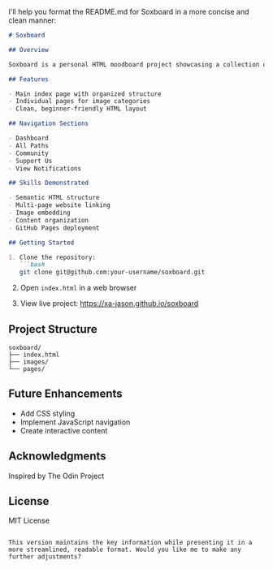 I'll help you format the README.md for Soxboard in a more concise and clean manner:

```markdown
# Soxboard

## Overview

Soxboard is a personal HTML moodboard project showcasing a collection of images and interests. Built as part of [The Odin Project](https://www.theodinproject.com/) curriculum, this project demonstrates foundational web development skills.

## Features

- Main index page with organized structure
- Individual pages for image categories
- Clean, beginner-friendly HTML layout

## Navigation Sections

- Dashboard
- All Paths
- Community
- Support Us
- View Notifications

## Skills Demonstrated

- Semantic HTML structure
- Multi-page website linking
- Image embedding
- Content organization
- GitHub Pages deployment

## Getting Started

1. Clone the repository:
   ```bash
   git clone git@github.com:your-username/soxboard.git
   ```

2. Open `index.html` in a web browser

3. View live project: https://xa-jason.github.io/soxboard

## Project Structure

```
soxboard/
├── index.html
├── images/
└── pages/
```

## Future Enhancements

- Add CSS styling
- Implement JavaScript navigation
- Create interactive content

## Acknowledgments

Inspired by The Odin Project

## License

MIT License
```

This version maintains the key information while presenting it in a more streamlined, readable format. Would you like me to make any further adjustments?